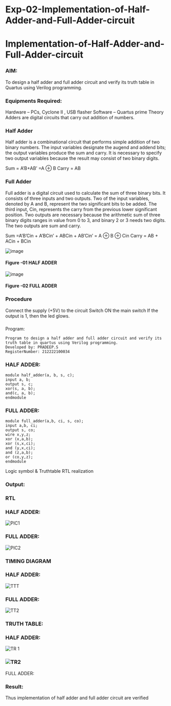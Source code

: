 # Exp-02-Implementation-of-Half-Adder-and-Full-Adder-circuit

# Implementation-of-Half-Adder-and-Full-Adder-circuit
### AIM:
To design a half adder and full adder circuit and verify its truth table in Quartus using Verilog programming.

### Equipments Required:
Hardware – PCs, Cyclone II , USB flasher
Software – Quartus prime
Theory
Adders are digital circuits that carry out addition of numbers.

### Half Adder
Half adder is a combinational circuit that performs simple addition of two binary numbers. The input variables designate the augend and addend bits; the output variables produce the sum and carry. It is necessary to specify two output variables because the result may consist of two binary digits.

Sum = A’B+AB’ =A ⊕ B Carry = AB

### Full Adder
Full adder is a digital circuit used to calculate the sum of three binary bits. It consists of three inputs and two outputs. Two of the input variables, denoted by A and B, represent the two significant bits to be added. The third input, Cin, represents the carry from the previous lower significant position. Two outputs are necessary because the arithmetic sum of three binary digits ranges in value from 0 to 3, and binary 2 or 3 needs two digits. The two outputs are sum and carry.

Sum =A’B’Cin + A’BCin’ + ABCin + AB’Cin’ = A ⊕ B ⊕ Cin Carry = AB + ACin + BCin

 ![image](https://user-images.githubusercontent.com/36288975/163552156-a13e5a56-c638-4110-97d9-8896907c8d25.png)

#### Figure -01 HALF ADDER 


![image](https://user-images.githubusercontent.com/36288975/163552057-b3547877-6d07-45b4-b7e0-bcfebfad9e1d.png)

#### Figure -02 FULL ADDER 

### Procedure

Connect the supply (+5V) to the circuit
Switch ON the main switch
If the output is 1, then the led glows.
### 
Program:
```
Program to design a half adder and full adder circuit and verify its truth table in quartus using Verilog programming.
Developed by: PRADEEP.S
RegisterNumber: 212222100034
```
### HALF ADDER:
```
module half_adder(a, b, s, c);
input a, b;
output s, c;
xor(s, a, b);
and(c, a, b);
endmodule
```



### FULL ADDER:
```
module full_adder(a,b, ci, s, co);
input a,b, ci;
output s, co;
wire x,y,z;
xor (x,a,b);
xor (s,x,ci);
and (y,x,ci);
and (z,a,b);
or (co,y,z);
endmodule
```





Logic symbol & Truthtable
RTL realization

### Output:
### RTL

### HALF ADDER:
![PIC1](https://user-images.githubusercontent.com/120539823/230784091-71ed6877-44da-4162-9870-fb70fc1a8323.png)

### FULL ADDER:
![PIC2](https://user-images.githubusercontent.com/120539823/230784105-fec61967-bb0d-400e-a19d-d45f02566223.png)


### TIMING DIAGRAM

### HALF ADDER:
![TTT](https://user-images.githubusercontent.com/120539823/230783707-e32984e6-292d-4c53-8ec7-3d0afd0bfee1.png)
### FULL ADDER:
![TT2](https://user-images.githubusercontent.com/120539823/230783721-70d67379-20ed-4d6e-9dd8-5d06fb75f93e.png)


### TRUTH TABLE:
### HALF ADDER:
![TR 1](https://user-images.githubusercontent.com/120539823/230783868-099e584f-539e-427e-9cc7-6d6fe8f5a93c.png)

### ![TR2](https://user-images.githubusercontent.com/120539823/230783871-dd537e09-c342-4cd6-86f6-79f91cd300db.png)
FULL ADDER:

### Result:
Thus implementation of half adder and full adder circuit are verified
